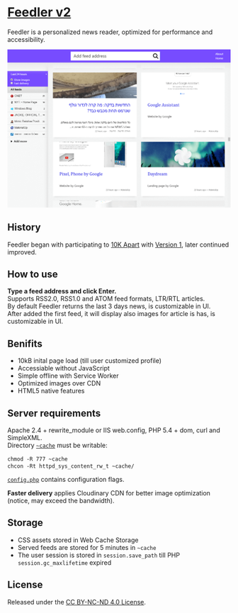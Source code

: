 # [Feedler v2](https://lab.laukstein.com/feedler)

Feedler is a personalized news reader, optimized for performance and accessibility.

![Feedler](feedler.png "Feedler with feeds")


## History

Feedler began with participating to [10K Apart](https://a-k-apart.com/gallery/Feedler-personalized-news) with [Version 1](https://github.com/laukstein/feedler/releases/tag/v1.0), later continued improved.


## How to use

**Type a feed address and click Enter.**<br>
Supports RSS2.0, RSS1.0 and ATOM feed formats, LTR/RTL articles.<br>
By default Feedler returns the last 3 days news, is customizable in UI.<br>
After added the first feed, it will display also images for article is has, is customizable in UI.


## Benifits

* 10kB inital page load (till user customized profile)
* Accessiable without JavaScript
* Simple offline with Service Worker
* Optimized images over CDN
* HTML5 native features


## Server requirements

Apache 2.4 + rewrite_module or IIS web.config, PHP 5.4 + dom, curl and SimpleXML.<br>
Directory [`~cache`](~cache) must be writable:

    chmod -R 777 ~cache
    chcon -Rt httpd_sys_content_rw_t ~cache/

[`config.php`](config.php) contains configuration flags.

**Faster delivery** applies Cloudinary CDN for better image optimization (notice, may exceed the bandwidth).


## Storage

* CSS assets stored in Web Cache Storage
* Served feeds are stored for 5 minutes in `~cache`
* The user session is stored in `session.save_path` till PHP `session.gc_maxlifetime` expired


## License

Released under the [CC BY-NC-ND 4.0 License](LICENSE).
